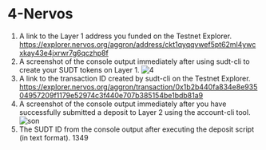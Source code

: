 # 4-Nervos
1) A link to the Layer 1 address you funded on the Testnet Explorer.
https://explorer.nervos.org/aggron/address/ckt1qyqqvwef5pt62ml4ywcxkay43e4jxrwr7g6qczhp8f
2) A screenshot of the console output immediately after using sudt-cli to create your SUDT tokens on Layer 1.
![4](https://user-images.githubusercontent.com/57771190/128853530-4f317c0e-b122-448f-9bee-b82e5bb0d471.PNG)
3) A link to the transaction ID created by sudt-cli on the Testnet Explorer.
https://explorer.nervos.org/aggron/transaction/0x1b2b440fa834e8e93504957209f1179e52974c3f440e707b385154be1bdb81a9
4) A screenshot of the console output immediately after you have successfully submitted a deposit to Layer 2 using the account-cli tool.
![son](https://user-images.githubusercontent.com/57771190/128853966-f4878e08-aed9-463f-8f37-e3076db035c2.PNG)
5) The SUDT ID from the console output after executing the deposit script (in text format).
1349

